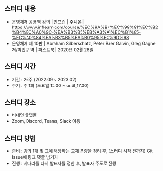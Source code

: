 ## 스터디 내용
  - 운영체제 공룡책 강의 | 인프런 | 주니온 | https://www.inflearn.com/course/%EC%9A%B4%EC%98%81%EC%B2%B4%EC%A0%9C-%EA%B3%B5%EB%A3%A1%EC%B1%85-%EC%A0%84%EA%B3%B5%EA%B0%95%EC%9D%98
  - 운영체제 제 10판 | Abraham Silberschatz, Peter Baer Galvin, Greg Gagne 저/박민규 역 | 퍼스트북 | 2020년 02월 28일
  
## 스터디 시간
  - 기간 : 26주 (2022.09 ~ 2023.02)
  - 주기 : 주 1회 (토요일 15:00 ~ until_17:00)

## 스터디 장소
  - 비대면 플랫폼
  - Zoom, Discord, Teams, Slack 이용

## 스터디 방법
  - 준비 : 강의 1개 및 그에 해당하는 교재 분량을 정리 후, (스터디 시작 전까지) Git Issue에 링크 댓글 남기기
  - 진행 : 사다리를 타서 발표자를 정한 후, 발표자 주도로 진행
